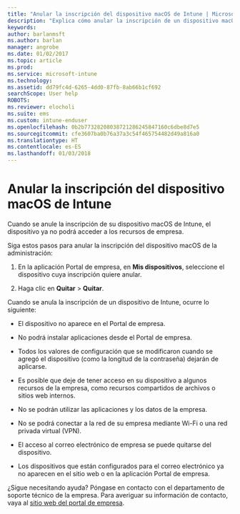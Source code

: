 ```yaml
---
title: "Anular la inscripción del dispositivo macOS de Intune | Microsoft Docs"
description: "Explica cómo anular la inscripción de un dispositivo macOS de Intune."
keywords: 
author: barlanmsft
ms.author: barlan
manager: angrobe
ms.date: 01/02/2017
ms.topic: article
ms.prod: 
ms.service: microsoft-intune
ms.technology: 
ms.assetid: dd79fc4d-6265-4dd0-87fb-8ab66b1cf692
searchScope: User help
ROBOTS: 
ms.reviewer: elocholi
ms.suite: ems
ms.custom: intune-enduser
ms.openlocfilehash: 0b2b77328208038721286245847160c6dbe8d7e5
ms.sourcegitcommit: cfe3607ba0b76a37a3c54f465754482d49a816a0
ms.translationtype: HT
ms.contentlocale: es-ES
ms.lasthandoff: 01/03/2018
---
```

# <a name="unenroll-your-macos-device-from-intune"></a>Anular la inscripción del dispositivo macOS de Intune

Cuando se anule la inscripción de su dispositivo macOS de Intune, el dispositivo ya no podrá acceder a los recursos de empresa.

Siga estos pasos para anular la inscripción del dispositivo macOS de la administración:

1.  En la aplicación Portal de empresa, en **Mis dispositivos**, seleccione el dispositivo cuya inscripción quiere anular.

2.  Haga clic en **Quitar** > **Quitar**.

Cuando se anula la inscripción de un dispositivo de Intune, ocurre lo siguiente:

-   El dispositivo no aparece en el Portal de empresa.

-   No podrá instalar aplicaciones desde el Portal de empresa.

-   Todos los valores de configuración que se modificaron cuando se agregó el dispositivo (como la longitud de la contraseña) dejarán de aplicarse.

-   Es posible que deje de tener acceso en su dispositivo a algunos recursos de la empresa, como recursos compartidos de archivos o sitios web internos.

-   No se podrán utilizar las aplicaciones y los datos de la empresa.

-   No se podrá conectar a la red de su empresa mediante Wi-Fi o una red privada virtual (VPN).

-   El acceso al correo electrónico de empresa se puede quitarse del dispositivo.

-   Los dispositivos que están configurados para el correo electrónico ya no aparecen en el sitio web o en la aplicación Portal de empresa.

¿Sigue necesitando ayuda? Póngase en contacto con el departamento de soporte técnico de la empresa. Para averiguar su información de contacto, vaya al [sitio web del portal de empresa](https://portal.manage.microsoft.com#HelpDeskDialog).
